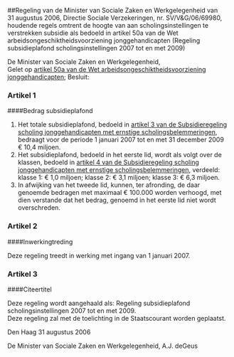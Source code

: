 <meta http-equiv='Content-Type' content='text/html; charset=utf-8' />

##Regeling van de Minister van Sociale Zaken en Werkgelegenheid van 31 augustus 2006, Directie Sociale Verzekeringen, nr. SV/V&G/06/69980, houdende regels omtrent de hoogte van aan scholingsinstellingen te verstrekken subsidie als bedoeld in artikel 50a van de Wet arbeidsongeschiktheidsvoorziening jonggehandicapten (Regeling subsidieplafond scholingsinstellingen 2007 tot en met 2009)

De Minister van Sociale Zaken en Werkgelegenheid,  
Gelet op [artikel 50a van de Wet arbeidsongeschiktheidsvoorziening jonggehandicapten](../../../../../../../../../../wet/wet/werk/en/arbeidsondersteuning/jonggehandicapten/BWBR0008657/README.md);
Besluit:    

### Artikel  1  

####Bedrag subsidieplafond

1.  Het totale subsidieplafond, bedoeld in [artikel 3 van de Subsidieregeling scholing jonggehandicapten met ernstige scholingsbelemmeringen](../../../../../../../../../../ministeriele-regeling/subsidieregeling/scholing/jonggehandicapten/met/ernstige/etc/BWBR0018795/README.md), bedraagt voor de periode 1 januari 2007 tot en met 31 december 2009 € 10,4 miljoen.   
2.  Het subsidieplafond, bedoeld in het eerste lid, wordt als volgt over de klassen, bedoeld in [artikel 4 van de Subsidieregeling scholing jonggehandicapten met ernstige scholingsbelemmeringen](../../../../../../../../../../ministeriele-regeling/subsidieregeling/scholing/jonggehandicapten/met/ernstige/etc/BWBR0018795/README.md), verdeeld: klasse 1: € 1,0 miljoen; klasse 2: € 3,1 miljoen; klasse 3: € 6,3 miljoen.   
3.  In afwijking van het tweede lid, kunnen, ter afronding, de daar genoemde bedragen met maximaal € 100.000 worden verhoogd, met dien verstande dat het bedrag, genoemd in het eerste lid niet wordt overschreden.   

### Artikel  2  

####Inwerkingtreding

Deze regeling treedt in werking met ingang van 1 januari 2007.  

### Artikel  3  

####Citeertitel

Deze regeling wordt aangehaald als: Regeling subsidieplafond scholingsinstellingen 2007 tot en met 2009.  
Deze regeling zal met de toelichting in de Staatscourant worden geplaatst.   

Den Haag 
31 augustus 2006   

De 
Minister van Sociale Zaken en Werkgelegenheid, 
A.J. deGeus   
